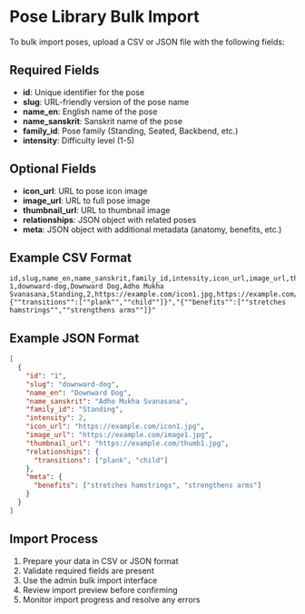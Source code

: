 # Pose Library Bulk Import

To bulk import poses, upload a CSV or JSON file with the following fields:

## Required Fields
- **id**: Unique identifier for the pose
- **slug**: URL-friendly version of the pose name
- **name_en**: English name of the pose
- **name_sanskrit**: Sanskrit name of the pose
- **family_id**: Pose family (Standing, Seated, Backbend, etc.)
- **intensity**: Difficulty level (1-5)

## Optional Fields
- **icon_url**: URL to pose icon image
- **image_url**: URL to full pose image
- **thumbnail_url**: URL to thumbnail image
- **relationships**: JSON object with related poses
- **meta**: JSON object with additional metadata (anatomy, benefits, etc.)

## Example CSV Format
```csv
id,slug,name_en,name_sanskrit,family_id,intensity,icon_url,image_url,thumbnail_url,relationships,meta
1,downward-dog,Downward Dog,Adho Mukha Svanasana,Standing,2,https://example.com/icon1.jpg,https://example.com/image1.jpg,https://example.com/thumb1.jpg,"{""transitions"":[""plank"",""child""]}","{""benefits"":[""stretches hamstrings"",""strengthens arms""]}"
```

## Example JSON Format
```json
[
  {
    "id": "1",
    "slug": "downward-dog",
    "name_en": "Downward Dog",
    "name_sanskrit": "Adho Mukha Svanasana",
    "family_id": "Standing",
    "intensity": 2,
    "icon_url": "https://example.com/icon1.jpg",
    "image_url": "https://example.com/image1.jpg",
    "thumbnail_url": "https://example.com/thumb1.jpg",
    "relationships": {
      "transitions": ["plank", "child"]
    },
    "meta": {
      "benefits": ["stretches hamstrings", "strengthens arms"]
    }
  }
]
```

## Import Process
1. Prepare your data in CSV or JSON format
2. Validate required fields are present
3. Use the admin bulk import interface
4. Review import preview before confirming
5. Monitor import progress and resolve any errors